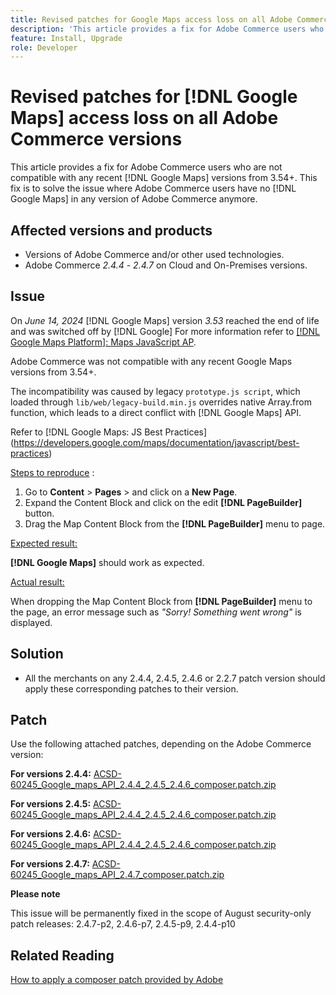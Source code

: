 ```yaml
---
title: Revised patches for Google Maps access loss on all Adobe Commerce versions
description: 'This article provides a fix for Adobe Commerce users who are not compatible with any recent [!DNL  Google Maps] versions from 3.54+.'
feature: Install, Upgrade
role: Developer
---
```

# Revised patches for [!DNL  Google Maps] access loss on all Adobe Commerce versions

This article provides a fix for Adobe Commerce users who are not compatible with any recent [!DNL  Google Maps] versions from 3.54+. This fix is to solve the issue where Adobe Commerce users have no [!DNL  Google Maps] in any version of Adobe Commerce anymore. 

## Affected versions and products

* Versions of Adobe Commerce and/or other used technologies.
* Adobe Commerce *2.4.4* - *2.4.7* on Cloud and On-Premises versions.

## Issue

On *June 14, 2024* [!DNL  Google Maps] version *3.53* reached the end of life and was switched off by [!DNL Google] For more information refer to [[!DNL Google Maps Platform]: Maps JavaScript AP](https://developers.google.com/maps/documentation/javascript/versions#documentation-for-the-api-versions).

Adobe Commerce was not compatible with any recent Google Maps versions from 3.54+.

The incompatibility was caused by legacy `prototype.js script`, which loaded through `lib/web/legacy-build.min.js` overrides native Array.from function, which leads to a direct conflict with [!DNL  Google Maps] API. 

Refer to [!DNL Google Maps: JS Best Practices] (https://developers.google.com/maps/documentation/javascript/best-practices)

<u>Steps to reproduce</u> :

1. Go to **Content** > **Pages** > and click on a **New Page**.
1. Expand the Content Block and click on the edit **[!DNL PageBuilder]** button.
1. Drag the Map Content Block from the **[!DNL PageBuilder]** menu to page.

<u>Expected result:</u>

**[!DNL  Google Maps]** should work as expected.

<u> Actual result:</u>

When dropping the Map Content Block from **[!DNL PageBuilder]** menu to the page, an error message such as *"Sorry! Something went wrong"* is displayed.

## Solution

* All the merchants on any 2.4.4, 2.4.5, 2.4.6 or 2.2.7 patch version should apply these corresponding patches to their version.

## Patch 

Use the following attached patches, depending on the Adobe Commerce version:

**For versions 2.4.4:**
[ACSD-60245_Google_maps_API_2.4.4_2.4.5_2.4.6_composer.patch.zip](assets/ACSD-60245_Google_maps_API_2.4.4_2.4.5_2.4.6_composer.patch.zip)

**For versions 2.4.5:**
[ACSD-60245_Google_maps_API_2.4.4_2.4.5_2.4.6_composer.patch.zip](assets/ACSD-60245_Google_maps_API_2.4.4_2.4.5_2.4.6_composer.patch.zip)

**For versions 2.4.6:**
[ACSD-60245_Google_maps_API_2.4.4_2.4.5_2.4.6_composer.patch.zip](assets/ACSD-60245_Google_maps_API_2.4.4_2.4.5_2.4.6_composer.patch.zip)

**For versions 2.4.7:**
[ACSD-60245_Google_maps_API_2.4.7_composer.patch.zip](assets/ACSD-60245_Google_maps_API_2.4.7_composer.patch.zip)


**Please note** 

This issue will be permanently fixed in the scope of August security-only patch releases: 
2.4.7-p2, 2.4.6-p7, 2.4.5-p9, 2.4.4-p10

## Related Reading

[How to apply a composer patch provided by Adobe ](https://experienceleague.adobe.com/en/docs/commerce-knowledge-base/kb/how-to/how-to-apply-a-composer-patch-provided-by-magento)